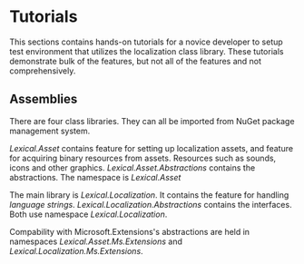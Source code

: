 # Tutorials
This sections contains hands-on tutorials for a novice developer to setup test environment that utilizes the localization class library.
These tutorials demonstrate bulk of the features, but not all of the features and not comprehensively. 

## Assemblies
There are four class libraries. They can all be imported from NuGet package management system.

*Lexical.Asset* contains feature for setting up localization assets, and feature for acquiring binary resources from assets.
Resources such as sounds, icons and other graphics. *Lexical.Asset.Abstractions* contains the abstractions.
The namespace is *Lexical.Asset*

The main library is *Lexical.Localization*. It contains the feature for handling *language strings*. 
*Lexical.Localization.Abstractions* contains the interfaces. 
Both use namespace *Lexical.Localization*.

Compability with Microsoft.Extensions's abstractions are held in namespaces *Lexical.Asset.Ms.Extensions* and *Lexical.Localization.Ms.Extensions*.


